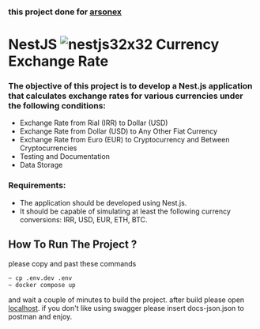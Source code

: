 ### this project done for [arsonex](arsonex.com)

# NestJS ![nestjs32x32](https://github.com/imanhpr/nest-assignment/assets/56130647/facef099-7c17-4d9c-ae36-84265b05e31a) Currency Exchange Rate

### The objective of this project is to develop a Nest.js application that calculates exchange rates for various currencies under the following conditions:

-   Exchange Rate from Rial (IRR) to Dollar (USD)
-   Exchange Rate from Dollar (USD) to Any Other Fiat Currency
-   Exchange Rate from Euro (EUR) to Cryptocurrency and Between Cryptocurrencies
-   Testing and Documentation
-   Data Storage

### Requirements:

-   The application should be developed using Nest.js.
-   It should be capable of simulating at least the following currency conversions: IRR, USD, EUR, ETH, BTC.

## How To Run The Project ?

please copy and past these commands

```
~ cp .env.dev .env
~ docker compose up
```

and wait a couple of minutes to build the project. after build please open [localhost](http://localhost:300/docs).
if you don't like using swagger please insert docs-json.json to postman and enjoy.
